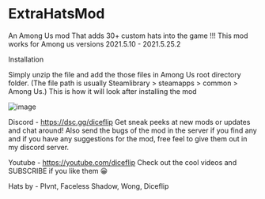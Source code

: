 # ExtraHatsMod
An Among Us mod That adds 30+ custom hats into the game !!!
This mod works for Among us versions 2021.5.10 - 2021.5.25.2

Installation

Simply unzip the file and add the those files in Among Us root directory folder. (The file path is usually Steamlibrary > steamapps > common > Among Us.)
This is how it will look after installing the mod

![image](https://user-images.githubusercontent.com/82509942/120100975-5b65b700-c14c-11eb-9424-d1558ed2ea1c.png)

Discord - https://dsc.gg/diceflip
Get sneak peeks at new mods or updates and chat around!
Also send the bugs of the mod in the server if you find any
and if you have any suggestions for the mod, free feel to give them out in my discord server.

Youtube - https://youtube.com/diceflip
Check out the cool videos
and SUBSCRIBE if you like them 😀

Hats by - Plvnt, Faceless Shadow, Wong, Diceflip
